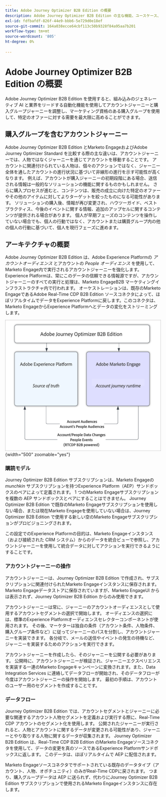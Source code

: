 ```yaml
---
title: Adobe Journey Optimizer B2B Edition の概要
description: Adobe Journey Optimizer B2B Edition の主な機能、ユースケース、アーキテクチャについて説明します。
exl-id: fdfbafdf-826f-44e9-bbb6-5e729d0e18ef
source-git-commit: 164a038ecce64cbf113c50b9328f84a95aa7b201
workflow-type: tm+mt
source-wordcount: '805'
ht-degree: 0%

---
```


# Adobe Journey Optimizer B2B Edition の概要

Adobe Journey Optimizer B2B Edition を使用すると、組み込みのジェネレーティブ AI と業界をリードする自動化機能を使用してアカウントジャーニーと購入グループジャーニーを調整し、マーケティング資格のある購入グループを使用して、特定のオファーに対する需要を最大限に高めることができます。

## 購入グループを含むアカウントジャーニー

Adobe Journey Optimizer B2B Edition とMarketo EngageおよびAdobe Journey Optimizer Standard を比較する際の主な違いは、アカウントジャーニーでは、人物ではなくジャーニーを通じてアカウントを移動することです。 アカウントに関連付けられている人物は、個々のアクションではなく、ジャーニー全体を通したアカウントの進行状況に基づいて非線形の進行を示す可能性が高くなります。 例えば、アカウントが購入ジャーニーの初期段階にある場合、送信される情報は一般的なソリューションの機能に関するものかもしれません。 さらに購入プロセスが進むと、コンテンツは、販売の成立に向けた特定のオファーやその他のアイテムに対してよりターゲットを絞ったものになる可能性があります。 ソリューションの購入後、情報が再び変更され、ハウツーガイド、ベストプラクティス、今後のイベントに関する情報、追加のアップセルに関するコンテンツが提供される場合があります。 個人が早期フェーズのコンテンツを操作していない場合でも、個人の行動ではなく、アカウントまたは購買グループ内の他の個人の行動に基づいて、個人を現行フェーズに進めます。

## アーキテクチャの概要

Adobe Journey Optimizer B2B Edition は、Adobe Experience Platformの _アカウントオーディエンス_ とアカウントの _People オーディエンス_ を使用して、Marketo Engage内で実行されるアカウントジャーニーを強化します。 Experience Platformは、常にこのデータの信頼できる情報源ですが、アカウントジャーニーのすべての実行と処理は、Marketo EngageB2B マーケティングインフラストラクチャ内で行われます。 オーケストレーションは、既存のMarketo EngageであるAdobe Real-Time CDP B2B Edition ソースコネクタによって、ほぼリアルタイムでデータをExperience Platformに戻します。このコネクタは、Marketo EngageからExperience Platformへとデータの変化をストリーミングします。

![ データアーキテクチャの概要 ](./assets/high-level-data-architecture.png){width="500" zoomable="yes"}

### 購読モデル

Journey Optimizer B2B Edition サブスクリプションは、Marketo Engageの _munchkin_ サブスクリプションを持つExperience Platform（AEP）サンドボックスのペアによって定義されます。 1 つのMarketo Engageサブスクリプションを複数の AEP サンドボックスとペアにすることはできません。 Journey Optimizer B2B Edition で既存のMarketo Engageサブスクリプションを使用しない場合、または現在Marketo Engageを使用していない場合は、Journey Optimizer B2B Edition で使用する新しい空のMarketo Engageサブスクリプションがプロビジョニングされます。

この設定でのExperience Platformの目的は、Marketo Engageインスタンス（および接続された CRM システム）からのデータを統合ビューで参照し、アカウントジャーニーを使用して統合データに対してアクションを実行できるようにすることです。

### アカウントジャーニーの操作

アカウントジャーニーは、Journey Optimizer B2B Edition で作成され、サブスクリプションに関連付けられたMarketo Engageインスタンスに保存されます。 Marketo Engageデータストアに保存されていますが、Marketo EngageUI からは表示されず、Journey Optimizer B2B Edition からのみ使用できます。

アカウントジャーニーは常に、ジャーニーのアカウントオーディエンスとして使用するアカウントセグメントの選択で開始します。 オーディエンスの選択には、標準のExperience Platformオーディエンスセレクターコンポーネントが使用されます。 その後、マーケターは独自の条件（アカウント条件、人物条件、購入グループ条件など）に従ってジャーニーのパスを分割し、アカウントジャーニーを実装できます。 各分岐で、メールの送信やイベントの発生の待機など、ジャーニーを実装するためのアクションを実行できます。

アカウントジャーニーを作成したら、そのジャーニーを公開する必要があります。 公開時に、アカウントジャーニーが検証され、ジャーニーエクスペリエンスを実装する一連のMarketo Engageキャンペーンに変換されます。また、Data Integration Services に連絡してデータフローが開始され、そのデータフローが今度はアカウントジャーニーの操作を開始します。 最初の手順は、アカウントのユーザー用のセグメントを作成することです。

### データフロー

Journey Optimizer B2B Edition では、アカウントセグメントとジャーニーに必要な関連するアカウント人物セグメントを定義および実行する際に、Real-Time CDP アカウントのセグメント化を使用します。 公開されたジャーニーが実行されると、人物とアカウントに関するデータが変更される可能性があり、ジャーニーとやり取りする人物に関するデータが収集されます。 Journey Optimizer B2B Edition は、Real-Time CDP B2B Edition のMarketo Engageソースコネクタを使用して、データの変更を真のソースであるExperience Platformサンドボックスに返します。  このデータは、ほぼリアルタイムで AEP に配信されます。

Marketo Engageソースコネクタでサポートされている既存のデータタイプ（アカウント、人物、オポチュニティ）のみがReal-Time CDPに戻されます。 つまり、購入グループデータは AEP に送られず、代わりにJourney Optimizer B2B Edition サブスクリプションで使用されるMarketo Engageインスタンスに存在します。
